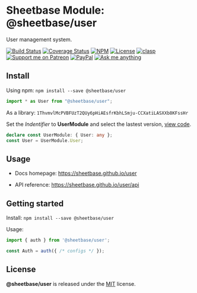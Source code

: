 # Sheetbase Module: @sheetbase/user

User management system.

<!-- <block:header> -->

[![Build Status](https://travis-ci.com/sheetbase/user.svg?branch=master)](https://travis-ci.com/sheetbase/user) [![Coverage Status](https://coveralls.io/repos/github/sheetbase/user/badge.svg?branch=master)](https://coveralls.io/github/sheetbase/user?branch=master) [![NPM](https://img.shields.io/npm/v/@sheetbase/user.svg)](https://www.npmjs.com/package/@sheetbase/user) [![License][license_badge]][license_url] [![clasp][clasp_badge]][clasp_url] [![Support me on Patreon][patreon_badge]][patreon_url] [![PayPal][paypal_donate_badge]][paypal_donate_url] [![Ask me anything][ask_me_badge]][ask_me_url]

<!-- </block:header> -->

## Install

Using npm: `npm install --save @sheetbase/user`

```ts
import * as User from "@sheetbase/user";
```

As a library: `1ThvmvlMcPVBFUzT2QUy6pHiAEsfrKbhLSmju-CCXatiLASXXb8KFssHr`

Set the _Indentifier_ to **UserModule** and select the lastest version, [view code](https://script.google.com/d/1ThvmvlMcPVBFUzT2QUy6pHiAEsfrKbhLSmju-CCXatiLASXXb8KFssHr/edit?usp=sharing).

```ts
declare const UserModule: { User: any };
const User = UserModule.User;
```

## Usage

- Docs homepage: https://sheetbase.github.io/user

- API reference: https://sheetbase.github.io/user/api

<!-- <block:body> -->

## Getting started

Install: `npm install --save @sheetbase/user`

Usage:

```ts
import { auth } from '@sheetbase/user';

const Auth = auth({ /* configs */ });

```

<!-- </block:body> -->

## License

**@sheetbase/user** is released under the [MIT](https://github.com/sheetbase/user/blob/master/LICENSE) license.

<!-- <block:footer> -->

[license_badge]: https://img.shields.io/github/license/mashape/apistatus.svg
[license_url]: https://github.com/sheetbase/user/blob/master/LICENSE
[clasp_badge]: https://img.shields.io/badge/built%20with-clasp-4285f4.svg
[clasp_url]: https://github.com/google/clasp
[patreon_badge]: https://lamnhan.github.io/assets/images/badges/patreon.svg
[patreon_url]: https://www.patreon.com/lamnhan
[paypal_donate_badge]: https://lamnhan.github.io/assets/images/badges/paypal_donate.svg
[paypal_donate_url]: https://www.paypal.me/lamnhan
[ask_me_badge]: https://img.shields.io/badge/ask/me-anything-1abc9c.svg
[ask_me_url]: https://m.me/sheetbase

<!-- </block:footer> -->
